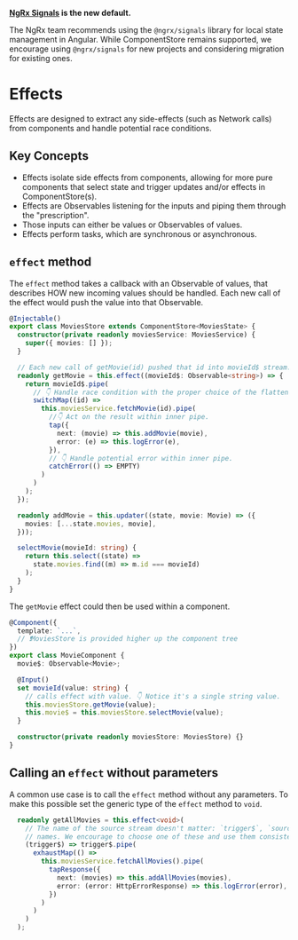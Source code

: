 <ngrx-docs-alert type="help">

**<a href="/guide/signals"><b>NgRx Signals</b></a> is the new default.**

The NgRx team recommends using the `@ngrx/signals` library for local state management in Angular.
While ComponentStore remains supported, we encourage using `@ngrx/signals` for new projects and considering migration for existing ones.

</ngrx-docs-alert>

# Effects

Effects are designed to extract any side-effects (such as Network calls) from components and
handle potential race conditions.

## Key Concepts

- Effects isolate side effects from components, allowing for more pure components that select state and trigger updates and/or effects in ComponentStore(s).
- Effects are Observables listening for the inputs and piping them through the "prescription".
- Those inputs can either be values or Observables of values.
- Effects perform tasks, which are synchronous or asynchronous.

## `effect` method

The `effect` method takes a callback with an Observable of values, that describes HOW new
incoming values should be handled. Each new call of the effect would push the value into that
Observable.

<ngrx-code-example header="movies.store.ts">

```ts
@Injectable()
export class MoviesStore extends ComponentStore<MoviesState> {
  constructor(private readonly moviesService: MoviesService) {
    super({ movies: [] });
  }

  // Each new call of getMovie(id) pushed that id into movieId$ stream.
  readonly getMovie = this.effect((movieId$: Observable<string>) => {
    return movieId$.pipe(
      // 👇 Handle race condition with the proper choice of the flattening operator.
      switchMap((id) =>
        this.moviesService.fetchMovie(id).pipe(
          //👇 Act on the result within inner pipe.
          tap({
            next: (movie) => this.addMovie(movie),
            error: (e) => this.logError(e),
          }),
          // 👇 Handle potential error within inner pipe.
          catchError(() => EMPTY)
        )
      )
    );
  });

  readonly addMovie = this.updater((state, movie: Movie) => ({
    movies: [...state.movies, movie],
  }));

  selectMovie(movieId: string) {
    return this.select((state) =>
      state.movies.find((m) => m.id === movieId)
    );
  }
}
```

</ngrx-code-example>

The `getMovie` effect could then be used within a component.

<ngrx-code-example header="movie.component.ts">

```ts
@Component({
  template: `...`,
  // ❗️MoviesStore is provided higher up the component tree
})
export class MovieComponent {
  movie$: Observable<Movie>;

  @Input()
  set movieId(value: string) {
    // calls effect with value. 👇 Notice it's a single string value.
    this.moviesStore.getMovie(value);
    this.movie$ = this.moviesStore.selectMovie(value);
  }

  constructor(private readonly moviesStore: MoviesStore) {}
}
```

</ngrx-code-example>

## Calling an `effect` without parameters

A common use case is to call the `effect` method without any parameters.
To make this possible set the generic type of the `effect` method to `void`.

<ngrx-code-example header="movies.store.ts">

```ts
  readonly getAllMovies = this.effect<void>(
    // The name of the source stream doesn't matter: `trigger$`, `source$` or `$` are good
    // names. We encourage to choose one of these and use them consistently in your codebase.
    (trigger$) => trigger$.pipe(
      exhaustMap(() =>
        this.moviesService.fetchAllMovies().pipe(
          tapResponse({
            next: (movies) => this.addAllMovies(movies),
            error: (error: HttpErrorResponse) => this.logError(error),
          })
        )
      )
    )
  );
```

</ngrx-code-example>
